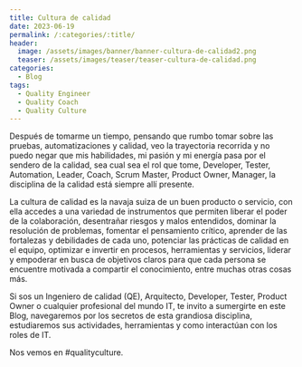 ```yaml
---
title: Cultura de calidad
date: 2023-06-19
permalink: /:categories/:title/
header:
  image: /assets/images/banner/banner-cultura-de-calidad2.png
  teaser: /assets/images/teaser/teaser-cultura-de-calidad.png
categories:
  - Blog
tags:
  - Quality Engineer
  - Quality Coach
  - Quality Culture
---
```


Después de tomarme un tiempo, pensando que rumbo tomar sobre las pruebas, automatizaciones y calidad, veo la trayectoria recorrida y no puedo negar que mis habilidades, mi pasión y mi energía pasa por el sendero de la calidad, sea cual sea el rol que tome, Developer, Tester, Automation, Leader, Coach, Scrum Master, Product Owner, Manager, la disciplina de la calidad está siempre allí presente.

La cultura de calidad es la navaja suiza de un buen producto o servicio, con ella accedes a una variedad de instrumentos que permiten liberar el poder de la colaboración, desentrañar riesgos y malos entendidos, dominar la resolución de problemas, fomentar el pensamiento crítico, aprender de las fortalezas y debilidades de cada uno, potenciar las prácticas de calidad en el equipo, optimizar e invertir en procesos, herramientas y servicios, liderar y empoderar en busca de objetivos claros para que cada persona se encuentre motivada a compartir el conocimiento, entre muchas otras cosas más.

Si sos un Ingeniero de calidad (QE), Arquitecto, Developer, Tester, Product Owner o cualquier profesional del mundo IT, te invito a sumergirte en este Blog, navegaremos por los secretos de esta grandiosa disciplina, estudiaremos sus actividades, herramientas y como interactúan con los roles de IT.

Nos vemos en #qualityculture.
